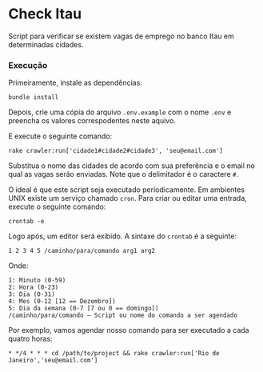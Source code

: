 # Check Itau

Script para verificar se existem vagas de emprego no banco Itau em determinadas cidades.

### Execução

Primeiramente, instale as dependências:

    bundle install

Depois, crie uma cópia do arquivo `.env.example` com o nome `.env` e preencha os valores correspodentes neste aquivo.

E execute o seguinte comando:

    rake crawler:run['cidade1#cidade2#cidade3', 'seu@email.com']

Substitua o nome das cidades de acordo com sua preferência e o email no qual as vagas serão enviadas. Note que o delimitador é o caractere `#`.

O ideal é que este script seja executado periodicamente. Em ambientes UNIX existe um serviço chamado `cron`. Para criar ou editar uma entrada, execute o seguinte comando:

    crontab -e

Logo após, um editor será exibido. A sintaxe do `crontab` é a seguinte:

    1 2 3 4 5 /caminho/para/comando arg1 arg2

Onde:

    1: Minuto (0-59)
    2: Hora (0-23)
    3: Dia (0-31)
    4: Mes (0-12 [12 == Dezembro])
    5: Dia da semana (0-7 [7 ou 0 == domingo])
    /caminho/para/comando – Script ou nome do comando a ser agendado

Por exemplo, vamos agendar nosso comando para ser executado a cada quatro horas:

    * */4 * * * cd /path/to/project && rake crawler:run['Rio de Janeiro','seu@email.com']
